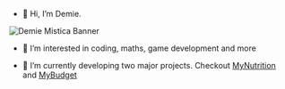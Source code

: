 - 👋 Hi, I’m Demie.

![Demie Mistica Banner](https://github.com/RogueStar112/RogueStar112/assets/97138925/72980403-8205-4489-840b-20c07a85c22d)

- 👀 I’m interested in coding, maths, game development and more

- 🌱 I’m currently developing two major projects.
Checkout [MyNutrition](https://github.com/RogueStar112/MyNutrition)
and [MyBudget](https://github.com/RogueStar112/MyBudget-May2024)

<!---
RogueStar112/RogueStar112 is a ✨ special ✨ repository because its `README.md` (this file) appears on your GitHub profile.
You can click the Preview link to take a look at your changes.
--->
